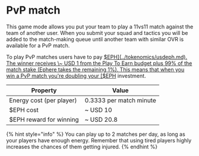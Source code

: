 # PvP match

This game mode allows you put your team to play a 11vs11 match against the team of another user. When you submit your squad and tactics you will be added to the match-making queue until another team with similar OVR is available for a PvP match.

To play PvP matches users have to pay [$EPH](../tokenomics/usdeph.md). The winner receives \~ USD 1 from the Play To Earn budget plus 99% of the match stake (Ephere takes the remaining 1%). This means that when you win a PvP match you're doubling your [$EPH](../tokenomics/usdeph.md) investment.

| Property                 | Value                   |
| ------------------------ | ----------------------- |
| Energy cost (per player) | 0.3333 per match minute |
| $EPH cost                | \~ USD 10               |
| $EPH reward for winning  | \~ USD 20.8             |

{% hint style="info" %}
You can play up to 2 matches per day, as long as your players have enough energy. Remember that using tired players highly increases the chances of them getting injured.
{% endhint %}
